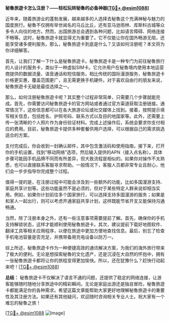 **秘魯旅遊卡怎么注册？——轻松玩转秘魯的必备神器[[TG💪+ @esim1088](https://t.me/s/esim1088)]**

近年来，随着旅游业的蓬勃发展，越来越多的人选择去秘魯这个充满神秘与魅力的国度旅行。秘魯不仅拥有举世闻名的马丘比丘，还有亚马逊雨林、库斯科古城等众多令人向往的地方。然而，出国旅游总会遇到各种问题，比如语言障碍、网络连接不畅等。这时，秘魯旅遊卡就显得尤为重要了。它不仅能让你在国外畅游无阻，还能享受诸多便利服务。那么，秘魯旅遊卡到底是什么？又该如何注册呢？本文将为你详细解答。

首先，让我们了解一下什么是秘魯旅遊卡。秘魯旅遊卡是一种专门为前往秘魯旅行的人设计的服务卡，类似于一种虚拟SIM卡。它允许用户在秘魯境内使用本地运营商提供的数据流量、语音通话和短信服务。相比传统的国际漫游服务，秘魯旅遊卡价格更实惠，覆盖范围更广，且无需更换手机硬件。对于喜欢自由行的朋友来说，秘魯旅遊卡无疑是最佳选择之一。

那么，如何注册秘魯旅遊卡呢？其实整个过程非常简单，只需要几个步骤就能完成。首先，你需要访问秘魯旅遊卡的官方网站或者通过官方渠道获取注册链接。通常情况下，这些信息都可以在各大旅游论坛或社交媒体上找到。接着，按照提示填写相关信息，包括姓名、护照号码、联系方式以及目的地国家等。此外，还需要上传一张清晰的个人照片作为身份验证材料。完成上述操作后，系统会要求你支付相应的费用。目前，秘魯旅遊卡提供多种套餐供用户选择，可以根据自己的需求挑选适合的方案。

支付完成后，你会收到一封确认邮件，其中包含激活码和使用指南。接下来，打开你的手机设置，找到“移动网络”选项，然后输入提供的APN（接入点名称）。具体步骤可能因手机品牌不同而有所差异，但大致流程是相似的。如果你对操作不太熟悉，也可以直接联系客服寻求帮助。一般情况下，客服人员都非常专业且耐心，他们会一步步指导你完成整个过程。

值得一提的是，在注册过程中可能会涉及到一些额外的功能，比如多国漫游支持、家庭共享计划等。这些功能虽然不是必须的，但对于某些特定人群来说却相当实用。例如，如果你计划前往多个国家旅行，可以选择支持多国漫游的服务；如果是和家人一起出行，则可以考虑开通家庭共享计划，这样既能节省开支又能保持沟通畅通。

当然，除了注册本身之外，还有一些注意事项需要提前了解。首先，确保你的手机支持解锁状态，这样才能顺利使用秘魯旅遊卡。其次，建议提前下载好地图软件、翻译工具等相关应用程序，以便在旅途中更加方便地查找信息。最后，别忘了检查手机电池容量是否充足，并携带备用充电设备以防万一。

综上所述，秘魯旅遊卡作为一种便捷高效的通讯解决方案，为我们的海外旅行带来了极大的便利。无论是想探索秘魯的文化遗产，还是沉浸在大自然的怀抱中，拥有一张秘魯旅遊卡都将让你的旅程变得更加愉快。所以，还在犹豫什么？赶快行动起来吧！[[TG💪+ @esim1088](https://t.me/s/esim1088)]

**总结：**
秘魯旅遊卡不仅解决了语言不通的问题，还提供了稳定的网络连接，让游客能够随时随地分享旅途中的精彩瞬间。无论是家庭出游还是独自冒险，秘魯旅遊卡都能满足你的各种需求。希望这篇文章能帮助大家更好地理解秘魯旅遊卡的重要性及其注册方法。如果还有其他疑问，欢迎随时咨询相关专业人士。祝大家有一个难忘的秘魯之旅！

[[TG💪+ @esim1088](https://t.me/s/esim1088) ![Image](https://i.postimg.cc/4NQfJmqS/Snipaste-2025-05-13-00-14-12.png)]